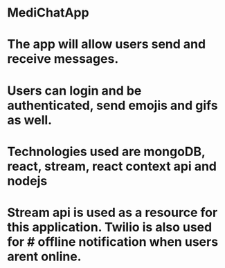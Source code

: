 # MediChatApp
# The app will allow users send and receive messages.
# Users can login and be authenticated, send emojis and gifs as well.
# Technologies used are mongoDB, react, stream, react context api and nodejs
# Stream api is used as a resource for this application. Twilio is also used for # offline notification when users arent online.
